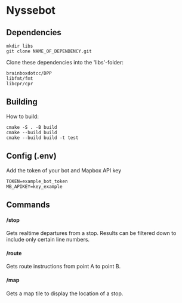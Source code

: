 # Nyssebot

## Dependencies
```
mkdir libs
git clone NAME_OF_DEPENDENCY.git
```
Clone these dependencies into the 'libs'-folder:
```
brainboxdotcc/DPP
libfmt/fmt
libcpr/cpr
```

## Building
How to build:
```
cmake -S . -B build
cmake --build build
cmake --build build -t test
```

## Config (.env)
Add the token of your bot and Mapbox API key
```
TOKEN=example_bot_token
MB_APIKEY=key_example
```

## Commands

#### /stop
Gets realtime departures from a stop. Results can be filtered down to include only certain line numbers.
#### /route
Gets route instructions from point A to point B. 
#### /map
Gets a map tile to display the location of a stop.
